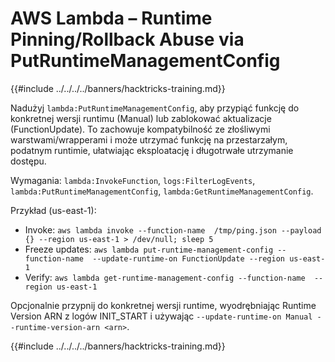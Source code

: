 # AWS Lambda – Runtime Pinning/Rollback Abuse via PutRuntimeManagementConfig

{{#include ../../../../banners/hacktricks-training.md}}

Nadużyj `lambda:PutRuntimeManagementConfig`, aby przypiąć funkcję do konkretnej wersji runtimu (Manual) lub zablokować aktualizacje (FunctionUpdate). To zachowuje kompatybilność ze złośliwymi warstwami/wrapperami i może utrzymać funkcję na przestarzałym, podatnym runtimie, ułatwiając eksploatację i długotrwałe utrzymanie dostępu.

Wymagania: `lambda:InvokeFunction`, `logs:FilterLogEvents`, `lambda:PutRuntimeManagementConfig`, `lambda:GetRuntimeManagementConfig`.

Przykład (us-east-1):
- Invoke: `aws lambda invoke --function-name  /tmp/ping.json --payload {} --region us-east-1 > /dev/null; sleep 5`
- Freeze updates: `aws lambda put-runtime-management-config --function-name  --update-runtime-on FunctionUpdate --region us-east-1`
- Verify: `aws lambda get-runtime-management-config --function-name  --region us-east-1`

Opcjonalnie przypnij do konkretnej wersji runtime, wyodrębniając Runtime Version ARN z logów INIT_START i używając `--update-runtime-on Manual --runtime-version-arn <arn>`.

{{#include ../../../../banners/hacktricks-training.md}}

